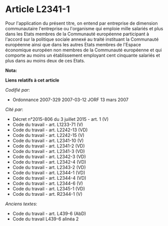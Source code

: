 # Article L2341-1

Pour l'application du présent titre, on entend par entreprise de dimension communautaire l'entreprise ou l'organisme qui
emploie mille salariés et plus dans les Etats membres de la Communauté européenne participant à l'accord sur la politique
sociale annexé au traité instituant la Communauté européenne ainsi que dans les autres Etats membres de l'Espace économique
européen non membres de la Communauté européenne et qui comporte au moins un établissement employant cent cinquante salariés
et plus dans au moins deux de ces Etats.

**Nota:**



**Liens relatifs à cet article**

_Codifié par_:

  - Ordonnance 2007-329 2007-03-12 JORF 13 mars 2007

_Cité par_:

  - Décret n°2015-806 du 3 juillet 2015 - art. 1 (V)
  - Code du travail - art. L1233-71 (V)
  - Code du travail - art. L2242-13 (VD)
  - Code du travail - art. L2242-15 (V)
  - Code du travail - art. L2341-10 (V)
  - Code du travail - art. L2341-2 (VD)
  - Code du travail - art. L2341-3 (VD)
  - Code du travail - art. L2342-3 (VD)
  - Code du travail - art. L2342-4 (VD)
  - Code du travail - art. L2343-2 (VD)
  - Code du travail - art. L2344-1 (VD)
  - Code du travail - art. L2344-4 (VD)
  - Code du travail - art. L2344-6 (V)
  - Code du travail - art. L2345-1 (VD)
  - Code du travail - art. R2344-1 (V)

_Anciens textes_:

  - Code du travail - art. L439-6 (AbD)
  - Code du travail L439-6 alinéa 2
